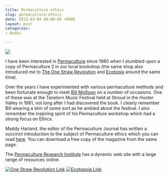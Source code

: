 ```yaml
---
title: Permaculture ethics
slug: permaculture-ethics
date: 2013-03-04 00:00:00 +0000
layout: post
categories: 
- Books

---
```

![][williampickup]

I have been interested in [Permaculture][wikipedia] since 1980 when I stumbled upon a copy of Permaculture 2 in our local bookshop (the same shop also introduced me to [The One Straw Revolution][onestrawrevolution] and [Ecotopia][wikipedia 2]&#xa0;around the same time).

Over the years I have experimented with various permaculture methods and been fortunate enough to meet [Bill Mollison][wikipedia 3] on a number of occasions. One of these was at the Tanelorn Music Festival held at Stroud in the Hunter Valley in 1981, not long after I had discovered the book. I clearly remember Bill wearing a skin of some sort as he ambled about the festival. I also remember the inspiring spirit of his Permaculture workshop which had a strong focus on Ethics.

Maddy Harland, the editor of the Permaculture Journal has written a succinct introduction to the subject of Permaculture ethics which you can read [here][permaculture]. You can download a free copy of the magazine from the same page.

The [Permaculture Research Institute][permaculturenews] has a dynamic web site with a large range of resources online.

[![One Straw Revolution Link][williampickup 2]][amazon]
[![Ecotopoia Link][williampickup 3]][amazon 2]

[amazon]: http://www.amazon.com/gp/product/1590173139/ref=as_li_ss_tl?ie=UTF8&amp;camp=1789&amp;creative=9325&amp;creativeASIN=1590173139&amp;linkCode=as2&amp;tag=slowlane-20
[amazon 2]: http://www.amazon.com/gp/product/0553348477/ref=as_li_ss_tl?ie=UTF8&amp;camp=1789&amp;creative=9325&amp;creativeASIN=0553348477&amp;linkCode=as2&amp;tag=slowlane-20
[onestrawrevolution]: http://www.onestrawrevolution.net/One_Straw_Revolution/One-Straw_Revolution.html
[permaculture]: http://www.permaculture.co.uk/articles/what-permaculture-part-1-ethics
[permaculturenews]: http://www.permaculturenews.org
[wikipedia]: http://en.wikipedia.org/wiki/Permaculture
[wikipedia 2]: http://en.wikipedia.org/wiki/Ecotopia
[wikipedia 3]: http://en.wikipedia.org/wiki/Bill_Mollison
[williampickup]: /assets/images/2014/02/2031263.jpg
[williampickup 2]: /assets/images/2014/02/41ONpFJbnVL.jpg
[williampickup 3]: /assets/images/2014/02/514vdVSs2UL.jpg
